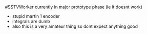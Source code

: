 #SSTVWorker
currently in major prototype phase (ie it doesnt work)
- stupid martin 1 encoder
- integrals are dumb
- also this is a very amateur thing so dont expect anything good